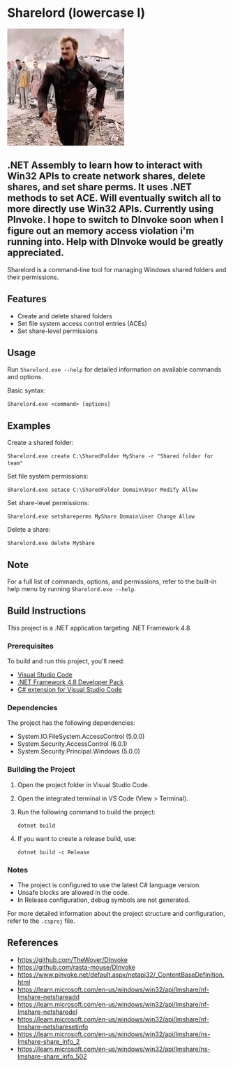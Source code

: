 # Sharelord (lowercase l)
![](https://github.com/NocteDefensor/ShareLord/blob/main/starlord-dance.gif)

.NET Assembly to learn how to interact with Win32 APIs to create network shares, delete shares, and set share perms. It uses .NET methods to set ACE. Will eventually switch all to more directly use Win32 APIs. Currently using PInvoke. I hope to switch to DInvoke soon when I figure out an memory access violation i'm running into. Help with DInvoke would be greatly appreciated.
---
Sharelord is a command-line tool for managing Windows shared folders and their permissions.

## Features

- Create and delete shared folders
- Set file system access control entries (ACEs)
- Set share-level permissions

## Usage

Run `Sharelord.exe --help` for detailed information on available commands and options.

Basic syntax:

```
Sharelord.exe <command> [options]
```

## Examples

Create a shared folder:
```
Sharelord.exe create C:\SharedFolder MyShare -r "Shared folder for team"
```

Set file system permissions:
```
Sharelord.exe setace C:\SharedFolder Domain\User Modify Allow
```

Set share-level permissions:
```
Sharelord.exe setshareperms MyShare Domain\User Change Allow
```

Delete a share:
```
Sharelord.exe delete MyShare
```

## Note

For a full list of commands, options, and permissions, refer to the built-in help menu by running `Sharelord.exe --help`.

## Build Instructions

This project is a .NET application targeting .NET Framework 4.8.

### Prerequisites

To build and run this project, you'll need:

- [Visual Studio Code](https://code.visualstudio.com/)
- [.NET Framework 4.8 Developer Pack](https://dotnet.microsoft.com/download/dotnet-framework/net48)
- [C# extension for Visual Studio Code](https://marketplace.visualstudio.com/items?itemName=ms-dotnettools.csharp)

### Dependencies

The project has the following dependencies:

- System.IO.FileSystem.AccessControl (5.0.0)
- System.Security.AccessControl (6.0.1)
- System.Security.Principal.Windows (5.0.0)


### Building the Project

1. Open the project folder in Visual Studio Code.
2. Open the integrated terminal in VS Code (View > Terminal).
3. Run the following command to build the project:

   ```
   dotnet build
   ```

4. If you want to create a release build, use:

   ```
   dotnet build -c Release
   ```

### Notes

- The project is configured to use the latest C# language version.
- Unsafe blocks are allowed in the code.
- In Release configuration, debug symbols are not generated.

For more detailed information about the project structure and configuration, refer to the `.csproj` file.

## References
- https://github.com/TheWover/DInvoke
- https://github.com/rasta-mouse/DInvoke
- https://www.pinvoke.net/default.aspx/netapi32/_ContentBaseDefinition.html
- https://learn.microsoft.com/en-us/windows/win32/api/lmshare/nf-lmshare-netshareadd
- https://learn.microsoft.com/en-us/windows/win32/api/lmshare/nf-lmshare-netsharedel
- https://learn.microsoft.com/en-us/windows/win32/api/lmshare/nf-lmshare-netsharesetinfo
- https://learn.microsoft.com/en-us/windows/win32/api/lmshare/ns-lmshare-share_info_2
- https://learn.microsoft.com/en-us/windows/win32/api/lmshare/ns-lmshare-share_info_502
